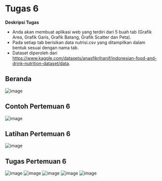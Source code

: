 # **Tugas 6**


**Deskripsi Tugas**  

- Anda akan membuat aplikasi web yang terdiri dari 5 buah tab (Grafik Area, Grafik Garis, Grafik Batang, Grafik Scatter dan Peta).  
- Pada setiap tab berisikan data nutrisi.csv yang ditampilkan dalam bentuk sesuai dengan nama tab.  
- Dataset diperoleh dari https://www.kaggle.com/datasets/anasfikrihanif/indonesian-food-and-drink-nutrition-dataset/data.


## **Beranda**
![image](https://github.com/user-attachments/assets/ac0f0207-f5ae-4b8c-a1d5-fcc7ee9c43b8)

## **Contoh Pertemuan 6**
![image](https://github.com/user-attachments/assets/30c46525-d367-4b04-a59f-5975e57585b7)

## **Latihan Pertemuan 6**
![image](https://github.com/user-attachments/assets/b1789e05-d8f2-48d1-856c-fe28b85a5325)

## **Tugas Pertemuan 6**
![image](https://github.com/user-attachments/assets/b3fd0644-7857-4f53-b506-3410b29dd1de)
![image](https://github.com/user-attachments/assets/0c4643a6-3a1b-4de0-ac38-387bfc42f192)
![image](https://github.com/user-attachments/assets/83b3f853-71f7-4bc8-a007-7cd5609f0fb9)
![image](https://github.com/user-attachments/assets/20ee131a-6281-4262-b856-70672d2132d0)
![image](https://github.com/user-attachments/assets/35f797eb-b8f9-42f6-9c3f-ae4a92cd0290)
